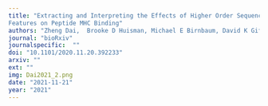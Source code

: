 ```yaml
---
title: "Extracting and Interpreting the Effects of Higher Order Sequence
Features on Peptide MHC Binding"
authors: "Zheng Dai,  Brooke D Huisman, Michael E Birnbaum, David K Gifford"
journal: "bioRxiv"
journalspecific:  ""
doi: "10.1101/2020.11.20.392233"
arxiv: ""
ext: ""
img: Dai2021_2.png
date: "2021-11-21"
year: "2021"
---
```


